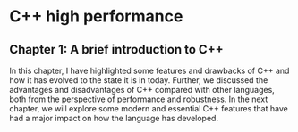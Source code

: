 # C++ high performance

## Chapter 1: A brief introduction to C++

In this chapter, I have highlighted some features and drawbacks of C++ and how
it has evolved to the state it is in today. Further, we discussed the advantages and disadvantages of C++ compared with other languages, both from the perspective of performance and robustness.
In the next chapter, we will explore some modern and essential C++ features that have had a major impact on how the language has developed.

